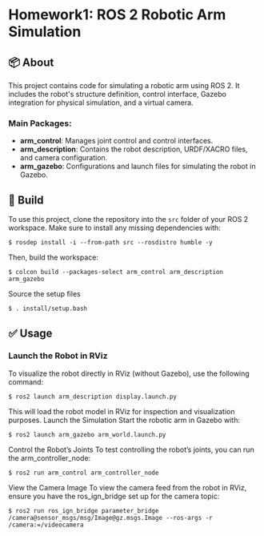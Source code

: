 # Homework1: ROS 2 Robotic Arm Simulation

## :package: About

This project contains code for simulating a robotic arm using ROS 2. It includes the robot's structure definition, control interface, Gazebo integration for physical simulation, and a virtual camera.

### Main Packages:
- **arm_control**: Manages joint control and control interfaces.
- **arm_description**: Contains the robot description, URDF/XACRO files, and camera configuration.
- **arm_gazebo**: Configurations and launch files for simulating the robot in Gazebo.

## :hammer: Build

To use this project, clone the repository into the `src` folder of your ROS 2 workspace. Make sure to install any missing dependencies with:
```
$ rosdep install -i --from-path src --rosdistro humble -y
```
Then, build the workspace:
```
$ colcon build --packages-select arm_control arm_description arm_gazebo
```
Source the setup files
```
$ . install/setup.bash
```

## :white_check_mark: Usage
### Launch the Robot in RViz

To visualize the robot directly in RViz (without Gazebo), use the following command:
```
$ ros2 launch arm_description display.launch.py
```

This will load the robot model in RViz for inspection and visualization purposes.
Launch the Simulation
Start the robotic arm in Gazebo with:
```
$ ros2 launch arm_gazebo arm_world.launch.py
```
Control the Robot’s Joints
To test controlling the robot’s joints, you can run the arm_controller_node:
```
$ ros2 run arm_control arm_controller_node
```
View the Camera Image
To view the camera feed from the robot in RViz, ensure you have the ros_ign_bridge set up for the camera topic:
```
$ ros2 run ros_ign_bridge parameter_bridge /camera@sensor_msgs/msg/Image@gz.msgs.Image --ros-args -r /camera:=/videocamera
```
